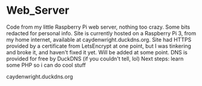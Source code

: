 # Web_Server
Code from my little Raspberry Pi web server, nothing too crazy. Some bits redacted for personal info.
Site is currently hosted on a Raspberry Pi 3, from my home internet, available at caydenwright.duckdns.org.
Site had HTTPS provided by a certificate from LetsEncrypt at one point, but I was tinkering and broke it, and haven't fixed it yet. Will be added at some point.
DNS is provided for free by DuckDNS (if you couldn't tell, lol)
Next steps: learn some PHP so i can do cool stuff

caydenwright.duckdns.org

